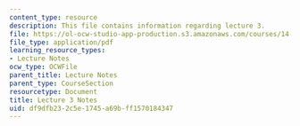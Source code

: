 ```yaml
---
content_type: resource
description: This file contains information regarding lecture 3.
file: https://ol-ocw-studio-app-production.s3.amazonaws.com/courses/14-581-international-economics-i-spring-2013/df9dfb232c5e1745a69bff1570184347_MIT14_581S13_classnotes3.pdf
file_type: application/pdf
learning_resource_types:
- Lecture Notes
ocw_type: OCWFile
parent_title: Lecture Notes
parent_type: CourseSection
resourcetype: Document
title: Lecture 3 Notes
uid: df9dfb23-2c5e-1745-a69b-ff1570184347
---
```

